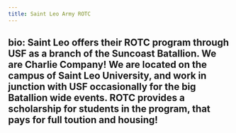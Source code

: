 ```yaml
---
title: Saint Leo Army ROTC
---
```

bio: Saint Leo offers their ROTC program through USF as a branch of the Suncoast Batallion. We are Charlie Company! We are located on the campus of Saint Leo University, and work in junction with USF occasionally for the big Batallion wide events. ROTC provides a scholarship for students in the program, that pays for full toution and housing! 
---

